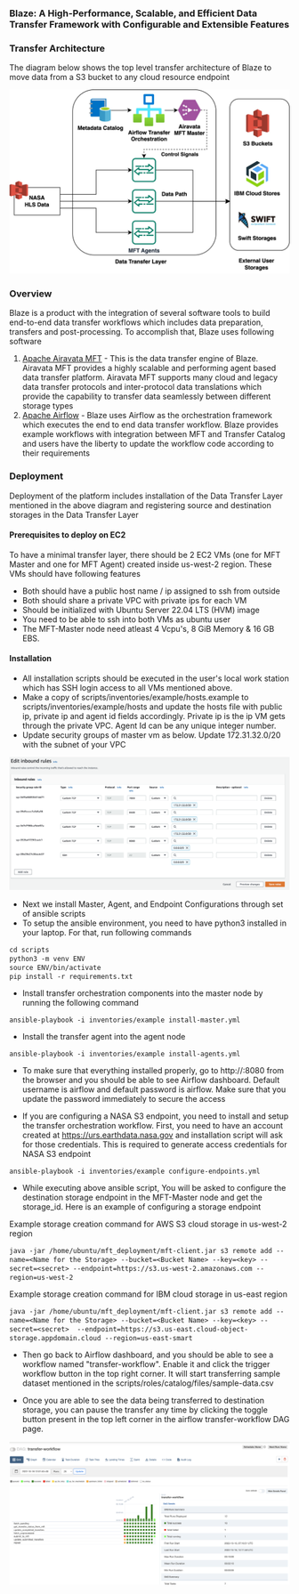 ### Blaze: A High-Performance, Scalable, and Efficient Data Transfer Framework with Configurable and Extensible Features

### Transfer Architecture
The diagram below shows the top level transfer architecture of Blaze to move data from a S3 bucket to any cloud resource endpoint

![Transfer Architecture](figures/transfer-architecture.jpg)

### Overview
Blaze is a product with the integration of several software tools to build end-to-end data transfer workflows which includes
data preparation, transfers and post-processing. To accomplish that, Blaze uses following software

1. [Apache Airavata MFT](https://github.com/apache/airavata-mft) - This is the data transfer engine of Blaze. Airavata MFT provides a highly scalable and performing
agent based data transfer platform. Airavata MFT supports many cloud and legacy data transfer protocols and 
inter-protocol data translations which provide the capability to transfer data seamlessly between different storage types
2. [Apache Airflow](https://github.com/apache/airflow) - Blaze uses Airflow as the orchestration framework which executes the end to end data transfer workflow. 
Blaze provides example workflows with integration between MFT and Transfer Catalog and users have the liberty to update 
the workflow code according to their requirements
### Deployment

Deployment of the platform includes installation of the Data Transfer Layer mentioned in the above diagram and registering source and destination storages in the Data Transfer Layer

#### Prerequisites to deploy on EC2

To have a minimal transfer layer, there should be 2 EC2 VMs (one for MFT Master and one for MFT Agent) created inside us-west-2 region. These VMs should have following features
* Both should have a public host name / ip assigned to ssh from outside
* Both should share a private VPC with private ips for each VM
* Should be initialized with Ubuntu Server 22.04 LTS (HVM) image
* You need to be able to ssh into both VMs as ubuntu user
* The MFT-Master node need atleast 4 Vcpu's, 8 GiB Memory & 16 GB EBS.

#### Installation

* All installation scripts should be executed in the user's local work station which has SSH login access to all VMs mentioned above.
* Make a copy of scripts/inventories/example/hosts.example to scripts/inventories/example/hosts and update the hosts file with public ip, private ip and agent id fields accordingly. Private ip is the ip VM gets through the private VPC. Agent Id can be any unique integer number.
* Update security groups of master vm as below. Update 172.31.32.0/20 with the subnet of your VPC

![Security Groups](figures/security-groups-new.png)

* Next we install Master, Agent, and Endpoint Configurations through set of ansible scripts
* To setup the ansible environment, you need to have python3 installed in your laptop. For that, run following commands

```
cd scripts
python3 -m venv ENV
source ENV/bin/activate
pip install -r requirements.txt
```

* Install transfer orchestration components into the master node by running the following command

```
ansible-playbook -i inventories/example install-master.yml
```

* Install the transfer agent into the agent node
```
ansible-playbook -i inventories/example install-agents.yml
```
* To make sure that everything installed properly, go to http://<master-public-ip>:8080 from the browser and you should be able to see Airflow dashboard. Default username is airflow and default password is airflow. Make sure that you update the password immediately to secure the access

* If you are configuring a NASA S3 endpoint, you need to install and setup the transfer orchestration workflow. First, you need to have an account created at https://urs.earthdata.nasa.gov and installation script will ask for those credentials. This is required to generate access credentials for NASA S3 endpoint
```
ansible-playbook -i inventories/example configure-endpoints.yml
```
* While executing above ansible script, You will be asked to configure the destination storage endpoint in the MFT-Master node and get the storage_id. Here is an example of configuring a storage endpoint

Example storage creation command for AWS S3 cloud storage in us-west-2 region
```
java -jar /home/ubuntu/mft_deployment/mft-client.jar s3 remote add --name=<Name for the Storage> --bucket=<Bucket Name> --key=<key> --secret=<secret> --endpoint=https://s3.us-west-2.amazonaws.com --region=us-west-2
```
Example storage creation command for IBM cloud storage in us-east region
```
java -jar /home/ubuntu/mft_deployment/mft-client.jar s3 remote add --name=<Name for the Storage> --bucket=<Bucket Name> --key=<key> --secret=<secret>  --endpoint=https://s3.us-east.cloud-object-storage.appdomain.cloud --region=us-east-smart
```

* Then go back to Airflow dashboard, and you should be able to see a workflow named "transfer-workflow". Enable it and click the trigger workflow button in the top right corner. It will start transferring sample dataset mentioned in the scripts/roles/catalog/files/sample-data.csv

* Once you are able to see the data being transferred to destination storage, you can pause the transfer any time by clicking the toggle button present in the top left corner in the airflow transfer-workflow DAG page.

![Transfer Workflow](figures/transfer-workflow.png)
